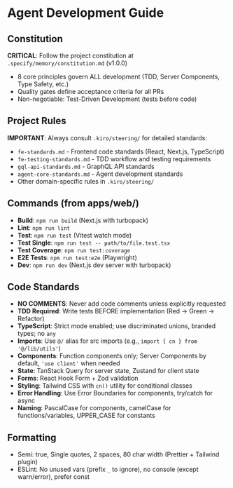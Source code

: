 # Agent Development Guide

## Constitution
**CRITICAL**: Follow the project constitution at `.specify/memory/constitution.md` (v1.0.0)
- 8 core principles govern ALL development (TDD, Server Components, Type Safety, etc.)
- Quality gates define acceptance criteria for all PRs
- Non-negotiable: Test-Driven Development (tests before code)

## Project Rules
**IMPORTANT**: Always consult `.kiro/steering/` for detailed standards:
- `fe-standards.md` - Frontend code standards (React, Next.js, TypeScript)
- `fe-testing-standards.md` - TDD workflow and testing requirements
- `gql-api-standards.md` - GraphQL API standards
- `agent-core-standards.md` - Agent development standards
- Other domain-specific rules in `.kiro/steering/`

## Commands (from apps/web/)
- **Build**: `npm run build` (Next.js with turbopack)
- **Lint**: `npm run lint`
- **Test**: `npm run test` (Vitest watch mode)
- **Test Single**: `npm run test -- path/to/file.test.tsx`
- **Test Coverage**: `npm run test:coverage`
- **E2E Tests**: `npm run test:e2e` (Playwright)
- **Dev**: `npm run dev` (Next.js dev server with turbopack)

## Code Standards
- **NO COMMENTS**: Never add code comments unless explicitly requested
- **TDD Required**: Write tests BEFORE implementation (Red → Green → Refactor)
- **TypeScript**: Strict mode enabled; use discriminated unions, branded types; no `any`
- **Imports**: Use `@/` alias for src imports (e.g., `import { cn } from '@/lib/utils'`)
- **Components**: Function components only; Server Components by default, `'use client'` when needed
- **State**: TanStack Query for server state, Zustand for client state
- **Forms**: React Hook Form + Zod validation
- **Styling**: Tailwind CSS with `cn()` utility for conditional classes
- **Error Handling**: Use Error Boundaries for components, try/catch for async
- **Naming**: PascalCase for components, camelCase for functions/variables, UPPER_CASE for constants

## Formatting
- Semi: true, Single quotes, 2 spaces, 80 char width (Prettier + Tailwind plugin)
- ESLint: No unused vars (prefix `_` to ignore), no console (except warn/error), prefer const
